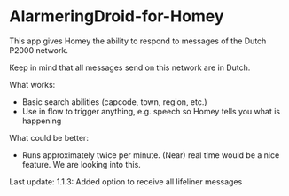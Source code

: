 # AlarmeringDroid-for-Homey

This app gives Homey the ability to respond to messages of the Dutch P2000 network.

Keep in mind that all messages send on this network are in Dutch.

What works:
* Basic search abilities (capcode, town, region, etc.)
* Use in flow to trigger anything, e.g. speech so Homey tells you what is happening

What could be better:
* Runs approximately twice per minute. (Near) real time would be a nice feature. We are looking into this.

Last update:
1.1.3: Added option to receive all lifeliner messages